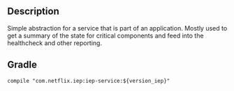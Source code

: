 
## Description

Simple abstraction for a service that is part of an application. Mostly used to get a summary of
the state for critical components and feed into the healthcheck and other reporting.

## Gradle

```
compile "com.netflix.iep:iep-service:${version_iep}"
```
